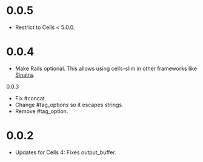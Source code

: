 # 0.0.5

* Restrict to Cells < 5.0.0.

# 0.0.4

* Make Rails optional. This allows using cells-slim in other frameworks like [Sinatra](https://github.com/apotonick/gemgem-sinatra).

0.0.3

* Fix #concat.
* Change #tag_options so it escapes strings.
* Remove #tag_option.

# 0.0.2

* Updates for Cells 4: Fixes output_buffer.
